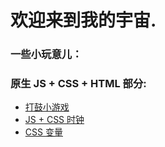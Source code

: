 # 欢迎来到我的宇宙.

### 一些小玩意儿：

### 原生 JS + CSS + HTML 部分:

- [打鼓小游戏](https://chenxinnn.github.io/Drum-kit/)
- [ JS + CSS 时钟](https://chenxinnn.github.io/Clock/)
- [CSS 变量](https://s.codepen.io/chenxinnn/debug/ywQZbj/mVAbGpjxPQGk)
